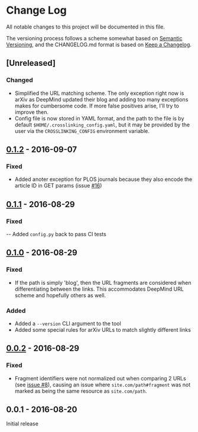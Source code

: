 # Change Log

All notable changes to this project will be documented in this file.

The versioning process follows a scheme somewhat based on [Semantic Versioning](http://semver.org/), and the CHANGELOG.md format is based on [Keep a Changelog](http://keepachangelog.com/).

## [Unreleased]

### Changed
- Simplified the URL matching scheme. The only exception right now is arXiv as DeepMind updated their blog and adding too many exceptions makes for cumbersome code. If more false positives arise, I'll try to improve then.
- Config file is now stored in YAML format, and the path to the file is by default `$HOME/.crosslinking_config.yaml`, but it may be provided by the user via the `CROSSLINKING_CONFIG` environment variable.

## [0.1.2] - 2016-09-07

### Fixed
- Added anoter exception for PLOS journals because they also encode the article ID in GET params (issue [#16](https://github.com/liviu-/crosslink-ml-hn/issues/16))

## [0.1.1] - 2016-08-29

### Fixed
-- Added `config.py` back to pass CI tests

## [0.1.0] - 2016-08-29

### Fixed
- If the path is simply 'blog', then the URL fragments are considered when differentiating between the links. This accommodates DeepMind URL scheme and hopefully others as well.

### Added
- Added a `--version` CLI argument to the tool
- Added some special rules for arXiv URLs to match slightly different links

## [0.0.2] - 2016-08-29

### Fixed
- Fragment identifiers were not normalized out when comparing 2 URLs (see [issue #8](https://github.com/liviu-/crosslink-ml-hn/issues/8)), causing an issue where `site.com/path#fragment` was not marked as being the same resource as `site.com/path`.

## 0.0.1 - 2016-08-20

Initial release


[0.1.2]: https://github.com/liviu-/crosslink-ml-hn/compare/v0.1.0...v0.1.2
[0.1.1]: https://github.com/liviu-/crosslink-ml-hn/compare/v0.1.0...v0.1.1
[0.1.0]: https://github.com/liviu-/crosslink-ml-hn/compare/v0.0.2...v0.1.0
[0.0.2]: https://github.com/liviu-/crosslink-ml-hn/compare/v0.0.1...v0.0.2
